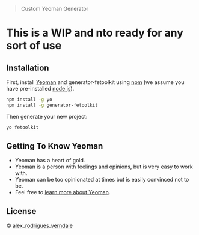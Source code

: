  
> Custom Yeoman Generator
# This is a WIP and nto ready for any sort of use 

## Installation

First, install [Yeoman](http://yeoman.io) and generator-fetoolkit using [npm](https://www.npmjs.com/) (we assume you have pre-installed [node.js](https://nodejs.org/)).

```bash
npm install -g yo
npm install -g generator-fetoolkit
```

Then generate your new project:

```bash
yo fetoolkit
```

## Getting To Know Yeoman

 * Yeoman has a heart of gold.
 * Yeoman is a person with feelings and opinions, but is very easy to work with.
 * Yeoman can be too opinionated at times but is easily convinced not to be.
 * Feel free to [learn more about Yeoman](http://yeoman.io/).

## License

 © [alex_rodrigues_verndale]()


[npm-image]: https://badge.fury.io/js/generator-fetoolkit.svg
[npm-url]: https://npmjs.org/package/generator-fetoolkit
[travis-image]: https://travis-ci.org/Lexitrons/generator-fetoolkit.svg?branch=master
[travis-url]: https://travis-ci.org/Lexitrons/generator-fetoolkit
[daviddm-image]: https://david-dm.org/Lexitrons/generator-fetoolkit.svg?theme=shields.io
[daviddm-url]: https://david-dm.org/Lexitrons/generator-fetoolkit
